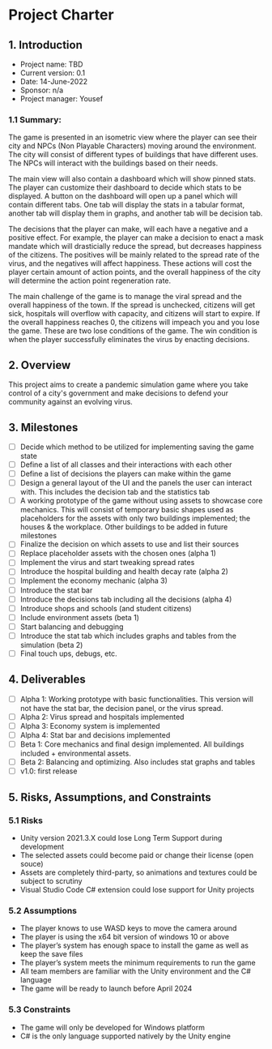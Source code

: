 
# Project Charter

## 1. Introduction 

- Project name: TBD
- Current version: 0.1
- Date: 14-June-2022
- Sponsor: n/a
- Project manager: Yousef 

### 1.1 Summary: 

The game is presented in an isometric view where the player can see their city and NPCs (Non Playable Characters) moving around the environment. The city will consist of different types of buildings that have different uses. The NPCs will interact with the buildings based on their needs.

The main view will also contain a dashboard which will show pinned stats. The player can customize their dashboard to decide which stats to be displayed. A button on the dashboard will open up a panel which will contain different tabs. One tab will display the stats in a tabular format, another tab will display them in graphs, and another tab will be decision tab. 

The decisions that the player can make, will each have a negative and a positive effect. For example, the player can make a decision to enact a mask mandate which will drasticially reduce the spread, but decreases happiness of the citizens. The positives will be mainly related to the spread rate of the virus, and the negatives will affect happiness. These actions will cost the player certain amount of action points, and the overall happiness of the city will determine the action point regeneration rate. 

The main challenge of the game is to manage the viral spread and the overall happiness of the town. If the spread is unchecked, citizens will get sick, hospitals will overflow with capacity, and citizens will start to expire. If the overall happiness reaches 0, the citizens will impeach you and you lose the game. These are two lose conditions of the game. The win condition is when the player successfully eliminates the virus by enacting decisions. 

## 2. Overview 

This project aims to create a pandemic simulation game where you take control of a city's government and make decisions to defend your community against an evolving virus.

## 3. Milestones

- [ ] Decide which method to be utilized for implementing saving the game state
- [ ] Define a list of all classes and their interactions with each other
- [ ] Define a list of decisions the players can make within the game
- [ ] Design a general layout of the UI and the panels the user can interact with. This includes the decision tab and the statistics tab
- [ ] A working prototype of the game without using assets to showcase core mechanics. This will consist of temporary basic shapes used as placeholders for the assets with only two buildings implemented; the houses & the workplace. Other buildings to be added in future milestones
- [ ] Finalize the decision on which assets to use and list their sources
- [ ] Replace placeholder assets with the chosen ones (alpha 1)
- [ ] Implement the virus and start tweaking spread rates
- [ ] Introduce the hospital building and health decay rate (alpha 2)
- [ ] Implement the economy mechanic (alpha 3)
- [ ] Introduce the stat bar
- [ ] Introduce the decisions tab including all the decisions (alpha 4)
- [ ] Introduce shops and schools (and student citizens)
- [ ] Include environment assets (beta 1)
- [ ] Start balancing and debugging
- [ ] Introduce the stat tab which includes graphs and tables from the simulation (beta 2)
- [ ] Final touch ups, debugs, etc.

## 4. Deliverables

- [ ] Alpha 1: Working prototype with basic functionalities. This version will not have the stat bar, the decision panel, or the virus spread. 
- [ ] Alpha 2: Virus spread and hospitals implemented
- [ ] Alpha 3: Economy system is implemented
- [ ] Alpha 4: Stat bar and decisions implemented 
- [ ] Beta 1: Core mechanics and final design implemented. All buildings included + environmental assets.
- [ ] Beta 2: Balancing and optimizing. Also includes stat graphs and tables
- [ ] v1.0: first release

## 5. Risks, Assumptions, and Constraints

### 5.1 Risks

- Unity version 2021.3.X could lose Long Term Support during development
- The selected assets could become paid or change their license (open souce)
- Assets are completely third-party, so animations and textures could be subject to scrutiny 
- Visual Studio Code C# extension could lose support for Unity projects

### 5.2 Assumptions

- The player knows to use WASD keys to move the camera around
- The player is using the x64 bit version of windows 10 or above
- The player’s system has enough space to install the game as well as keep the save files
- The player’s system meets the minimum requirements to run the game
- All team members are familiar with the Unity environment and the C# language
- The game will be ready to launch before April 2024

### 5.3 Constraints

- The game will only be developed for Windows platform
- C# is the only language supported natively by the Unity engine
